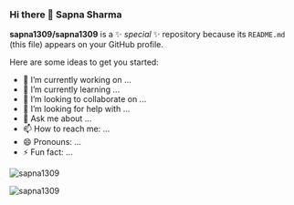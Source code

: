 ### Hi there 👋 Sapna Sharma


**sapna1309/sapna1309** is a ✨ _special_ ✨ repository because its `README.md` (this file) appears on your GitHub profile.

Here are some ideas to get you started:

- 🔭 I’m currently working on ...
- 🌱 I’m currently learning ...
- 👯 I’m looking to collaborate on ...
- 🤔 I’m looking for help with ...
- 💬 Ask me about ...
- 📫 How to reach me: ...
- 😄 Pronouns: ...
- ⚡ Fun fact: ...

<p><img align="center" src="https://github-readme-streak-stats.herokuapp.com/?user=sapna1309&" alt="sapna1309" /></p>


<p><img align="center" src="https://github-readme-stats.vercel.app/api/top-langs?username=sapna1309&show_icons=true&locale=en&layout=compact" alt="sapna1309" /></p>

